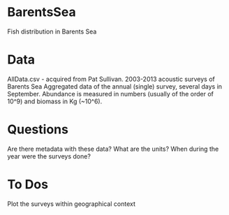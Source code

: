# BarentsSea
Fish distribution in Barents Sea

# Data
AllData.csv - acquired from Pat Sullivan. 2003-2013 acoustic surveys of Barents Sea
Aggregated data of the annual (single) survey, several days in September. Abundance is measured in numbers (usually of the order of 10^9) and biomass in Kg (~10^6).  

# Questions
Are there metadata with these data? What are the units? When during the year were the surveys done?

# To Dos
Plot the surveys within geographical context
